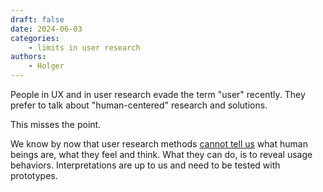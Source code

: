 ```yaml
---
draft: false
date: 2024-06-03
categories:
    - limits in user research
authors:
    - Holger
---
```


People in UX and in user research evade the term "user" recently. They prefer to talk about "human-centered" research and solutions.

This misses the point.

We know by now that user research methods [cannot tell us](https://osf.io/ezcuj/) what human beings are, what they feel and think. What they can do, is to reveal usage behaviors. Interpretations are up to us and need to be tested with prototypes.
